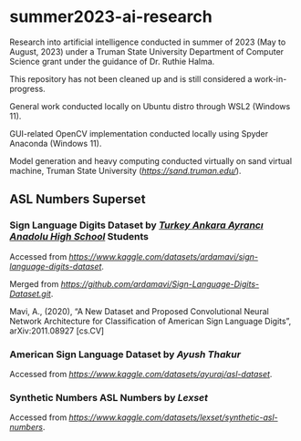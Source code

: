 # summer2023-ai-research
Research into artificial intelligence conducted in summer of 2023 (May to August, 2023) under a Truman State University Department of Computer Science grant under the guidance of Dr. Ruthie Halma.

This repository has not been cleaned up and is still considered a work-in-progress.

General work conducted locally on Ubuntu distro through WSL2 (Windows 11).

GUI-related OpenCV implementation conducted locally using Spyder Anaconda (Windows 11).

Model generation and heavy computing conducted virtually on sand virtual machine, Truman State University (*https://sand.truman.edu/*).

## ASL Numbers Superset

### Sign Language Digits Dataset by ***[Turkey Ankara Ayrancı Anadolu High School](http://ayrancianadolu.meb.k12.tr)*** Students

Accessed from *https://www.kaggle.com/datasets/ardamavi/sign-language-digits-dataset*.

Merged from *https://github.com/ardamavi/Sign-Language-Digits-Dataset.git*.

Mavi, A., (2020), “A New Dataset and Proposed Convolutional Neural Network Architecture for Classification of American Sign Language Digits”, arXiv:2011.08927 [cs.CV]

### American Sign Language Dataset by ***Ayush Thakur***

Accessed from *https://www.kaggle.com/datasets/ayuraj/asl-dataset*.

### Synthetic Numbers ASL Numbers by ***Lexset***

Accessed from *https://www.kaggle.com/datasets/lexset/synthetic-asl-numbers*.

<!-- Possible fourth dataset at https://www.kaggle.com/datasets/rayeed045/american-sign-language-digit-dataset -->
